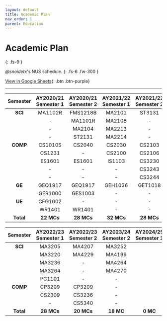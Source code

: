 ```yaml
---
layout: default
title: Academic Plan
nav_order: 1
parent: Education
---
```


# Academic Plan
{: .fs-9 }

*@snoidetx*'s NUS schedule.
{: .fs-6 .fw-300 }

[View in Google Sheets](https://docs.google.com/spreadsheets/d/1t5A2k4gFv_IYc4teYlm2Lii0fDRE_2yDAPmqYK4nIes/edit?usp=sharing){: .btn .btn-purple}

--- 

| Semester | AY2020/21 Semester 1 | AY2020/21 Semester 2 | AY2021/22 Semester 1 | AY2021/22 Semester 2|
| :------:  | :-----: | :------: | :-----: | :-----: |
| **SCI**   | MA1102R | FMS1218B | MA2101  | ST3131  |
|           | -       | MA1101R  | MA2108  | -       |
|           | -       | MA2104   | MA2213  | -       |
|           | -       | ST2131   | MA2214  | -       |
| **COMP**  | CS1010S | CS2040   | CS2030  | CS2103  |
|           | CS1231  | -        | CS2100  | CS2106  |
|           | ES1601  | ES1601   | IS1103  | CS3230  |
|           | -       | -        | -       | CS3243  |
|           | -       | -        | -       | CS3244  |
| **GE**    | GEQ1917 | GEQ1917  | GEH1036 | GET1018 |
|           | GER1000 | GES1003  | -       | -       |
| **UE**    | CFG1002 | -        | -       | -       |
|           | WR1401  | WR1401   | -       | -       |
| **Total** | **22 MCs** | **28 MCs** | **32 MCs** | **28 MCs** |

| Semester | AY2022/23 Semester 1 | AY2022/23 Semester 2 | AY2023/24 Semester 2 | AY2024/25 Semester 1|
| :------:  | :-----: | :------: | :-----: | :-----: |
| **SCI** | MA3205 | MA4207 | MA3252 |  |
|  | MA3220 | MA4229 | MA4199 |  |
|  | MA3236 | - | MA4264 |  |
|  | MA3264 | - | MA4270 |  |
|  | PC1101 | - | - |  |
| **COMP** | CP3209 | CP3209 | - |  |
|  | CS2309 | CS3236 | - |  |
|  | - | CS5340 | - | |
| **Total** | **28 MCs** | **20 MCs** | **18 MC** | **0 MC** |
